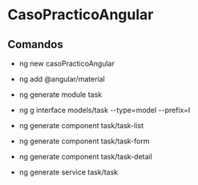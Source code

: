 # CasoPracticoAngular

## Comandos
 * ng new casoPracticoAngular
 * ng add @angular/material

 * ng generate module task
 * ng g interface models/task --type=model --prefix=I

 * ng generate component task/task-list
 * ng generate component task/task-form
 * ng generate component task/task-detail

 * ng generate service task/task
